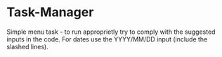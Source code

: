 # Task-Manager 
Simple menu task - to run approprietly try to comply with the suggested inputs in the code. For dates use the YYYY/MM/DD input (include the slashed lines). 
